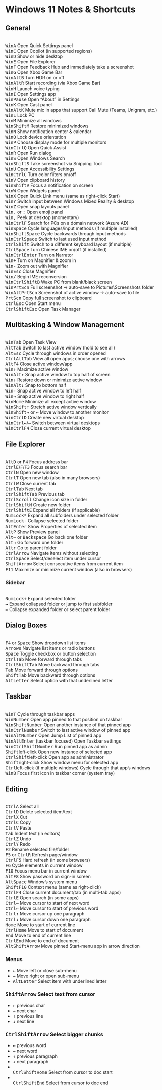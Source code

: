 # Windows 11 Notes & Shortcuts

## General

<br><kbd>Win</kbd><kbd>A</kbd> Open Quick Settings panel
<br><kbd>Win</kbd><kbd>C</kbd> Open Copilot (in supported regions)
<br><kbd>Win</kbd><kbd>D</kbd> Show or hide desktop
<br><kbd>Win</kbd><kbd>E</kbd> Open File Explorer
<br><kbd>Win</kbd><kbd>F</kbd> Open Feedback Hub and immediately take a screenshot
<br><kbd>Win</kbd><kbd>G</kbd> Open Xbox Game Bar
<br><kbd>Win</kbd><kbd>Alt</kbd><kbd>B</kbd> Turn HDR on or off
<br><kbd>Win</kbd><kbd>Alt</kbd><kbd>R</kbd> Start recording (via Xbox Game Bar)
<br><kbd>Win</kbd><kbd>H</kbd> Launch voice typing
<br><kbd>Win</kbd><kbd>I</kbd> Open Settings app
<br><kbd>Win</kbd><kbd>Pause</kbd> Open “About” in Settings
<br><kbd>Win</kbd><kbd>K</kbd> Open Cast panel
<br><kbd>Win</kbd><kbd>Alt</kbd><kbd>K</kbd> Mute mic in apps that support Call Mute (Teams, Unigram, etc.)
<br><kbd>Win</kbd><kbd>L</kbd> Lock PC
<br><kbd>Win</kbd><kbd>M</kbd> Minimize all windows
<br><kbd>Win</kbd><kbd>Shift</kbd><kbd>M</kbd> Restore minimized windows
<br><kbd>Win</kbd><kbd>N</kbd> Show notification center & calendar
<br><kbd>Win</kbd><kbd>O</kbd> Lock device orientation
<br><kbd>Win</kbd><kbd>P</kbd> Choose display mode for multiple monitors
<br><kbd>Win</kbd><kbd>Ctrl</kbd><kbd>Q</kbd> Open Quick Assist
<br><kbd>Win</kbd><kbd>R</kbd> Open Run dialog
<br><kbd>Win</kbd><kbd>S</kbd> Open Windows Search
<br><kbd>Win</kbd><kbd>Shift</kbd><kbd>S</kbd> Take screenshot via Snipping Tool
<br><kbd>Win</kbd><kbd>U</kbd> Open Accessibility Settings
<br><kbd>Win</kbd><kbd>Ctrl</kbd><kbd>C</kbd> Turn color filters on/off
<br><kbd>Win</kbd><kbd>V</kbd> Open clipboard history
<br><kbd>Win</kbd><kbd>Shift</kbd><kbd>V</kbd> Focus a notification on screen
<br><kbd>Win</kbd><kbd>W</kbd> Open Widgets panel
<br><kbd>Win</kbd><kbd>X</kbd> Open Quick Link menu (same as right-click Start)
<br><kbd>Win</kbd><kbd>Y</kbd> Switch input between Windows Mixed Reality & desktop
<br><kbd>Win</kbd><kbd>Z</kbd> Open snap layouts panel
<br><kbd>Win</kbd><kbd>.</kbd> or <kbd>;</kbd> Open emoji panel
<br><kbd>Win</kbd><kbd>,</kbd> Peek at desktop (momentary)
<br><kbd>Win</kbd><kbd>Ctrl</kbd><kbd>F</kbd> Search for PCs on a domain network (Azure AD)
<br><kbd>Win</kbd><kbd>Space</kbd> Cycle languages/input methods (if multiple installed)
<br><kbd>Win</kbd><kbd>Shift</kbd><kbd>Space</kbd> Cycle backwards through input methods
<br><kbd>Win</kbd><kbd>Ctrl</kbd><kbd>Space</kbd> Switch to last used input method
<br><kbd>Ctrl</kbd><kbd>Shift</kbd> Switch to a different keyboard layout (if multiple)
<br><kbd>Ctrl</kbd><kbd>Space</kbd> Turn Chinese IME on/off (if installed)
<br><kbd>Win</kbd><kbd>Ctrl</kbd><kbd>Enter</kbd> Turn on Narrator
<br><kbd>Win</kbd><kbd>+</kbd> Turn on Magnifier & zoom in
<br><kbd>Win</kbd><kbd>-</kbd> Zoom out with Magnifier
<br><kbd>Win</kbd><kbd>Esc</kbd> Close Magnifier
<br><kbd>Win</kbd><kbd>/</kbd> Begin IME reconversion
<br><kbd>Win</kbd><kbd>Ctrl</kbd><kbd>Shift</kbd><kbd>B</kbd> Wake PC from blank/black screen
<br><kbd>Win</kbd><kbd>PrtScn</kbd> Full screenshot → auto-save to Pictures\Screenshots folder
<br><kbd>Win</kbd><kbd>Alt</kbd><kbd>PrtScn</kbd> Screenshot of active window → auto-save to file
<br><kbd>PrtScn</kbd> Copy full screenshot to clipboard
<br><kbd>Ctrl</kbd><kbd>Esc</kbd> Open Start menu
<br><kbd>Ctrl</kbd><kbd>Shift</kbd><kbd>Esc</kbd> Open Task Manager

## Multitasking & Window Management

<br><kbd>Win</kbd><kbd>Tab</kbd> Open Task View
<br><kbd>Alt</kbd><kbd>Tab</kbd> Switch to last active window (hold to see all)
<br><kbd>Alt</kbd><kbd>Esc</kbd> Cycle through windows in order opened
<br><kbd>Ctrl</kbd><kbd>Alt</kbd><kbd>Tab</kbd> View all open apps; choose one with arrows
<br><kbd>Alt</kbd><kbd>F4</kbd> Close active window/app
<br><kbd>Win</kbd><kbd>↑</kbd> Maximize active window
<br><kbd>Win</kbd><kbd>Alt</kbd><kbd>↑</kbd> Snap active window to top half of screen
<br><kbd>Win</kbd><kbd>↓</kbd> Restore down or minimize active window
<br><kbd>Win</kbd><kbd>Alt</kbd><kbd>↓</kbd> Snap to bottom half
<br><kbd>Win</kbd><kbd>←</kbd> Snap active window to left half
<br><kbd>Win</kbd><kbd>→</kbd> Snap active window to right half
<br><kbd>Win</kbd><kbd>Home</kbd> Minimize all except active window
<br><kbd>Win</kbd><kbd>Shift</kbd><kbd>↑</kbd> Stretch active window vertically
<br><kbd>Win</kbd><kbd>Shift</kbd><kbd>→</kbd> or <kbd>←</kbd> Move window to another monitor
<br><kbd>Win</kbd><kbd>Ctrl</kbd><kbd>D</kbd> Create new virtual desktop
<br><kbd>Win</kbd><kbd>Ctrl</kbd><kbd>←</kbd>/<kbd>→</kbd> Switch between virtual desktops
<br><kbd>Win</kbd><kbd>Ctrl</kbd><kbd>F4</kbd> Close current virtual desktop

## File Explorer

<br><kbd>Alt</kbd><kbd>D</kbd> or <kbd>F4</kbd> Focus address bar
<br><kbd>Ctrl</kbd><kbd>E</kbd>/<kbd>F</kbd>/<kbd>F3</kbd> Focus search bar
<br><kbd>Ctrl</kbd><kbd>N</kbd> Open new window
<br><kbd>Ctrl</kbd><kbd>T</kbd> Open new tab (also in many browsers)
<br><kbd>Ctrl</kbd><kbd>W</kbd> Close current tab
<br><kbd>Ctrl</kbd><kbd>Tab</kbd> Next tab
<br><kbd>Ctrl</kbd><kbd>Shift</kbd><kbd>Tab</kbd> Previous tab
<br><kbd>Ctrl</kbd><kbd>Scroll</kbd> Change icon size in folder
<br><kbd>Ctrl</kbd><kbd>Shift</kbd><kbd>N</kbd> Create new folder
<br><kbd>Ctrl</kbd><kbd>Shift</kbd><kbd>E</kbd> Expand all folders (if applicable)
<br><kbd>NumLock</kbd><kbd>*</kbd> Expand all subfolders under selected folder
<br><kbd>NumLock</kbd><kbd>-</kbd> Collapse selected folder
<br><kbd>Alt</kbd><kbd>Enter</kbd> Show Properties of selected item
<br><kbd>Alt</kbd><kbd>P</kbd> Show Preview panel
<br><kbd>Alt</kbd><kbd>←</kbd> or <kbd>Backspace</kbd> Go back one folder
<br><kbd>Alt</kbd><kbd>→</kbd> Go forward one folder
<br><kbd>Alt</kbd><kbd>↑</kbd> Go to parent folder
<br><kbd>Ctrl</kbd><kbd>Arrow</kbd> Navigate items without selecting
<br><kbd>Ctrl</kbd><kbd>Space</kbd> Select/deselect item under cursor
<br><kbd>Shift</kbd><kbd>Arrow</kbd> Select consecutive items from current item
<br><kbd>F11</kbd> Maximize or minimize current window (also in browsers)

### Sidebar

<br><kbd>NumLock</kbd><kbd>+</kbd> Expand selected folder
<br><kbd>→</kbd> Expand collapsed folder or jump to first subfolder
<br><kbd>←</kbd> Collapse expanded folder or select parent folder

## Dialog Boxes

<br><kbd>F4</kbd> or <kbd>Space</kbd> Show dropdown list items
<br><kbd>Arrows</kbd> Navigate list items or radio buttons
<br><kbd>Space</kbd> Toggle checkbox or button selection
<br><kbd>Ctrl</kbd><kbd>Tab</kbd> Move forward through tabs
<br><kbd>Ctrl</kbd><kbd>Shift</kbd><kbd>Tab</kbd> Move backward through tabs
<br><kbd>Tab</kbd> Move forward through options
<br><kbd>Shift</kbd><kbd>Tab</kbd> Move backward through options
<br><kbd>Alt</kbd><kbd>Letter</kbd> Select option with that underlined letter

## Taskbar

<br><kbd>Win</kbd><kbd>T</kbd> Cycle through taskbar apps
<br><kbd>Win</kbd><kbd>Number</kbd> Open app pinned to that position on taskbar
<br><kbd>Win</kbd><kbd>Shift</kbd><kbd>Number</kbd> Open another instance of that pinned app
<br><kbd>Win</kbd><kbd>Ctrl</kbd><kbd>Number</kbd> Switch to last active window of pinned app
<br><kbd>Win</kbd><kbd>Alt</kbd><kbd>Number</kbd> Open Jump List of pinned app
<br><kbd>Win</kbd><kbd>Alt</kbd><kbd>Enter</kbd> (taskbar focused) Open Taskbar settings
<br><kbd>Win</kbd><kbd>Ctrl</kbd><kbd>Shift</kbd><kbd>Number</kbd> Run pinned app as admin
<br><kbd>Shift</kbd>left-click Open new instance of selected app
<br><kbd>Ctrl</kbd><kbd>Shift</kbd>left-click Open app as administrator
<br><kbd>Shift</kbd>right-click Show window menu for selected app
<br><kbd>Ctrl</kbd>left-click (if multiple windows) Cycle through that app’s windows
<br><kbd>Win</kbd><kbd>B</kbd> Focus first icon in taskbar corner (system tray)

## Editing

<br><kbd>Ctrl</kbd><kbd>A</kbd> Select all
<br><kbd>Ctrl</kbd><kbd>D</kbd> Delete selected item/text
<br><kbd>Ctrl</kbd><kbd>X</kbd> Cut
<br><kbd>Ctrl</kbd><kbd>C</kbd> Copy
<br><kbd>Ctrl</kbd><kbd>V</kbd> Paste
<br><kbd>Tab</kbd> Indent text (in editors)
<br><kbd>Ctrl</kbd><kbd>Z</kbd> Undo
<br><kbd>Ctrl</kbd><kbd>Y</kbd> Redo
<br><kbd>F2</kbd> Rename selected file/folder
<br><kbd>F5</kbd> or <kbd>Ctrl</kbd><kbd>R</kbd> Refresh page/window
<br><kbd>Ctrl</kbd><kbd>F5</kbd> Hard refresh (in some browsers)
<br><kbd>F6</kbd> Cycle elements in current window
<br><kbd>F10</kbd> Focus menu bar in current window
<br><kbd>Alt</kbd><kbd>F8</kbd> Show password on sign-in screen
<br><kbd>Alt</kbd><kbd>Space</kbd> Window’s system menu
<br><kbd>Shift</kbd><kbd>F10</kbd> Context menu (same as right-click)
<br><kbd>Ctrl</kbd><kbd>F4</kbd> Close current document/tab (in multi-tab apps)
<br><kbd>Ctrl</kbd><kbd>E</kbd> Open search (in some apps)
<br><kbd>Ctrl</kbd><kbd>→</kbd> Move cursor to start of next word
<br><kbd>Ctrl</kbd><kbd>←</kbd> Move cursor to start of previous word
<br><kbd>Ctrl</kbd><kbd>↑</kbd> Move cursor up one paragraph
<br><kbd>Ctrl</kbd><kbd>↓</kbd> Move cursor down one paragraph
<br><kbd>Home</kbd> Move to start of current line
<br><kbd>Ctrl</kbd><kbd>Home</kbd> Move to start of document
<br><kbd>End</kbd> Move to end of current line
<br><kbd>Ctrl</kbd><kbd>End</kbd> Move to end of document
<br><kbd>Alt</kbd><kbd>Shift</kbd><kbd>Arrow</kbd> Move pinned Start-menu app in arrow direction

### Menus

- <kbd>←</kbd> Move left or close sub-menu
- <kbd>→</kbd> Move right or open sub-menu
- <kbd>Alt</kbd><kbd>Letter</kbd> Select item with underlined letter

### <kbd>Shift</kbd><kbd>Arrow</kbd> Select text from cursor

- <kbd>←</kbd> previous char
- <kbd>→</kbd> next char
- <kbd>↑</kbd> previous line
- <kbd>↓</kbd> next line

### <kbd>Ctrl</kbd><kbd>Shift</kbd><kbd>Arrow</kbd> Select bigger chunks

- <kbd>←</kbd> previous word
- <kbd>→</kbd> next word
- <kbd>↑</kbd> previous paragraph
- <kbd>↓</kbd> next paragraph
- <br><kbd>Ctrl</kbd><kbd>Shift</kbd><kbd>Home</kbd> Select from cursor to doc start
- <br><kbd>Ctrl</kbd><kbd>Shift</kbd><kbd>End</kbd> Select from cursor to doc end
